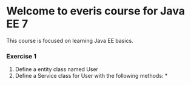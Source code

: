 # Welcome to everis course for Java EE 7

This course is focused on learning Java EE basics.

### Exercise 1

1. Define a entity class named User 
2. Define a Service class for User with the following methods:
    * 